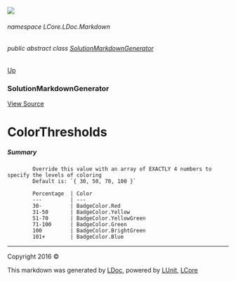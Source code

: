 ![](Content/LDoc-banner-small.png "")

###### namespace LCore.LDoc.Markdown

###### public abstract class [SolutionMarkdownGenerator](docs/SolutionMarkdownGenerator.md)
[Up](docs/SolutionMarkdownGenerator.md)

### SolutionMarkdownGenerator
[View Source](Markdown/Generators/SolutionMarkdownGenerator.cs)

# ColorThresholds

##### Summary

            Override this value with an array of EXACTLY 4 numbers to specify the levels of coloring
            Default is: `{ 30, 50, 70, 100 }`
            
            Percentage  | Color
            ---         | ---
            30-         | BadgeColor.Red
            31-50       | BadgeColor.Yellow
            51-70       | BadgeColor.YellowGreen
            71-100      | BadgeColor.Green
            100         | BadgeColor.BrightGreen
            101+        | BadgeColor.Blue
            



---

Copyright 2016 &copy; [](../README.md) [](../TableOfContents.md)

This markdown was generated by [LDoc](https://github.com/CodeSingularity/LDoc), powered by [LUnit](https://github.com/CodeSingularity/LUnit), [LCore](https://github.com/CodeSingularity/LCore)
